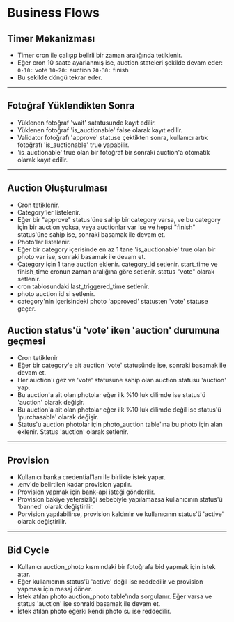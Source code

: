 # Business Flows

## Timer Mekanizması

- Timer cron ile çalışıp belirli bir zaman aralığında tetiklenir.
- Eğer cron 10 saate ayarlanmış ise, auction stateleri şekilde devam eder:
  `0-10:` vote
  `10-20:` auction
  `20-30:` finish
- Bu şekilde döngü tekrar eder.

<hr/>

## Fotoğraf Yüklendikten Sonra

- Yüklenen fotoğraf 'wait' satatusunde kayıt edilir.
- Yüklenen fotoğraf 'is_auctionable' false olarak kayıt edilir.
- Validator fotoğrafı 'approve' statuse çektikten sonra, kullanıcı artık fotoğrafı 'is_auctionable' true yapabilir.
- 'is_auctionable' true olan bir fotoğraf bir sonraki auction'a otomatik olarak kayıt edilir.

<hr/>

## Auction Oluşturulması

- Cron tetiklenir.
- Category'ler listelenir.
- Eğer bir "approve" status'üne sahip bir category varsa, ve bu category için bir auction yoksa, veya auctionlar var ise ve hepsi "finish" status'üne sahip ise, sonraki basamak ile devam et.
- Photo'lar listelenir.
- Eğer bir category içerisinde en az 1 tane 'is_auctionable' true olan bir photo var ise, sonraki basamak ile devam et.
- Category için 1 tane auction eklenir. category_id setlenir. start_time ve finish_time cronun zaman aralığına göre setlenir. status "vote" olarak setlenir.
- cron tablosundaki last_triggered_time setlenir.
- photo auction id'si setlenir.
- category'nin içerisindeki photo 'approved' statusten 'vote' statuse geçer.

## Auction status'ü 'vote' iken 'auction' durumuna geçmesi

- Cron tetiklenir
- Eğer bir category'e ait auction 'vote' statusünde ise, sonraki basamak ile devam et.
- Her auction'ı gez ve 'vote' statusune sahip olan auction statusu 'auction' yap.
- Bu auction'a ait olan photolar eğer ilk %10 luk dilimde ise status'ü 'auction' olarak değişir.
- Bu auction'a ait olan photolar eğer ilk %10 luk dilimde değil ise status'ü 'purchasable' olarak değişir.
- Status'u auction photolar için photo_auction table'ına bu photo için alan eklenir. Status 'auction' olarak setlenir.

<hr/>

## Provision
- Kullanıcı banka credential'ları ile birlikte istek yapar.
- .env'de belirtilen kadar provision yapılır.
- Provision yapmak için bank-api isteği gönderilir.
- Provision bakiye yetersizliği sebebiyle yapılamazsa kullanıcının status'ü 'banned' olarak değiştirilir.
- Porvision yapılabilirse, provision kaldırılır ve kullanıcının status'ü 'active' olarak değiştirilir.

<hr/>

## Bid Cycle
- Kullanıcı auction_photo kısmındaki bir fotoğrafa bid yapmak için istek atar.
- Eğer kullanıcının status'ü 'active' değil ise reddedilir ve provision yapması için mesaj döner.
- İstek atılan photo auction_photo table'ında sorgulanır. Eğer varsa ve status 'auction' ise sonraki basamak ile devam et.
- İstek atılan photo eğerki kendi photo'su ise reddedilir.

